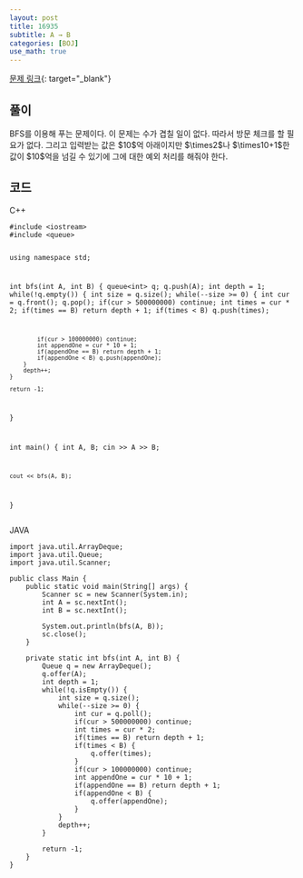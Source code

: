 ```yaml
---
layout: post
title: 16935
subtitle: A → B
categories: [BOJ]
use_math: true
---
```


[문제 링크](https://www.acmicpc.net/problem/16935){: target="_blank"}

<h2 class="section-heading">풀이</h2>
BFS를 이용해 푸는 문제이다. 이 문제는 수가 겹칠 일이 없다. 따라서 방문 체크를 할 필요가 없다. 그리고 입력받는 값은 $10$억 아래이지만 $\times2$나 $\times10+1$한 값이 $10$억을 넘길 수 있기에 그에 대한 예외 처리를 해줘야 한다.

<h2 class="section-heading">코드</h2>
C++  
<pre><code class="cpp">#include &lt;iostream>
#include &lt;queue>

using namespace std;

int bfs(int A, int B)
{
    queue&lt;int> q;
    q.push(A);
    int depth = 1;
    while(!q.empty())
    {
        int size = q.size();
        while(--size >= 0)
        {
            int cur = q.front();
            q.pop();
            if(cur > 500000000) continue;
            int times = cur * 2;
            if(times == B) return depth + 1;
            if(times < B) q.push(times);

            if(cur > 100000000) continue;
            int appendOne = cur * 10 + 1;
            if(appendOne == B) return depth + 1;
            if(appendOne < B) q.push(appendOne);
        }
        depth++;
    }
    
    return -1;
}

int main()
{
    int A, B;
    cin >> A >> B;
		
    cout << bfs(A, B);
}</code></pre>

JAVA
<pre><code class="java">import java.util.ArrayDeque;
import java.util.Queue;
import java.util.Scanner;

public class Main {
	public static void main(String[] args) {
		Scanner sc = new Scanner(System.in);
		int A = sc.nextInt();
		int B = sc.nextInt();
		
		System.out.println(bfs(A, B));
		sc.close();
	}
	
	private static int bfs(int A, int B) {
		Queue<Integer> q = new ArrayDeque<Integer>();
		q.offer(A);
		int depth = 1;
		while(!q.isEmpty()) {
			int size = q.size();
			while(--size >= 0) {
				int cur = q.poll();
				if(cur > 500000000) continue;
				int times = cur * 2;
				if(times == B) return depth + 1;
				if(times < B) {
					q.offer(times);
				}
				if(cur > 100000000) continue;
				int appendOne = cur * 10 + 1;
				if(appendOne == B) return depth + 1;
				if(appendOne < B) {
					q.offer(appendOne);
				}
			}
			depth++;
		}
		
		return -1;
	}
}</code></pre>
